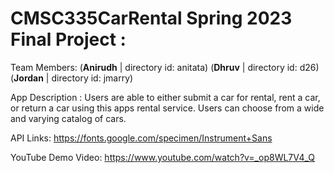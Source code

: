 # CMSC335CarRental Spring 2023 Final Project : 

Team Members:
(**Anirudh**  | directory id: anitata)
(**Dhruv**    | directory id: d26)
(**Jordan**   | directory id: jmarry)

App Description :
Users are able to either submit a car for rental, rent a car, or return a car using 
this apps rental service. Users can choose from a wide and varying catalog of cars.

API Links:
https://fonts.google.com/specimen/Instrument+Sans

YouTube Demo Video:
https://www.youtube.com/watch?v=_op8WL7V4_Q
